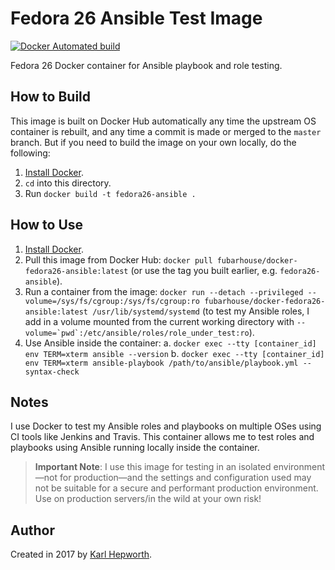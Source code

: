 # Fedora 26 Ansible Test Image

[![Docker Automated build](https://img.shields.io/docker/automated/fubarhouse/docker-fedora26-ansible.svg?maxAge=2592000)](https://hub.docker.com/r/fubarhouse/docker-fedora26-ansible/)

Fedora 26 Docker container for Ansible playbook and role testing.

## How to Build

This image is built on Docker Hub automatically any time the upstream OS container is rebuilt, and any time a commit is made or merged to the `master` branch. But if you need to build the image on your own locally, do the following:

  1. [Install Docker](https://docs.docker.com/engine/installation/).
  2. `cd` into this directory.
  3. Run `docker build -t fedora26-ansible .`

## How to Use

  1. [Install Docker](https://docs.docker.com/engine/installation/).
  2. Pull this image from Docker Hub: `docker pull fubarhouse/docker-fedora26-ansible:latest` (or use the tag you built earlier, e.g. `fedora26-ansible`).
  3. Run a container from the image: `docker run --detach --privileged --volume=/sys/fs/cgroup:/sys/fs/cgroup:ro fubarhouse/docker-fedora26-ansible:latest /usr/lib/systemd/systemd` (to test my Ansible roles, I add in a volume mounted from the current working directory with ``--volume=`pwd`:/etc/ansible/roles/role_under_test:ro``).
  4. Use Ansible inside the container:
    a. `docker exec --tty [container_id] env TERM=xterm ansible --version`
    b. `docker exec --tty [container_id] env TERM=xterm ansible-playbook /path/to/ansible/playbook.yml --syntax-check`

## Notes

I use Docker to test my Ansible roles and playbooks on multiple OSes using CI tools like Jenkins and Travis. This container allows me to test roles and playbooks using Ansible running locally inside the container.

> **Important Note**: I use this image for testing in an isolated environment—not for production—and the settings and configuration used may not be suitable for a secure and performant production environment. Use on production servers/in the wild at your own risk!

## Author

Created in 2017 by [Karl Hepworth](https://twitter.com/fubarhouse).
